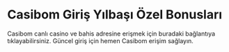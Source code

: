 # Casibom Giriş Yılbaşı Özel Bonusları

 Casibom canlı casino ve bahis adresine erişmek için buradaki bağlantıya tıklayabilirsiniz. Güncel giriş için hemen Casibom erişim sağlayın.
